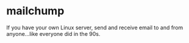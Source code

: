 # mailchump

If you have your own Linux server, send and receive email to and from anyone...like everyone did in the 90s.
